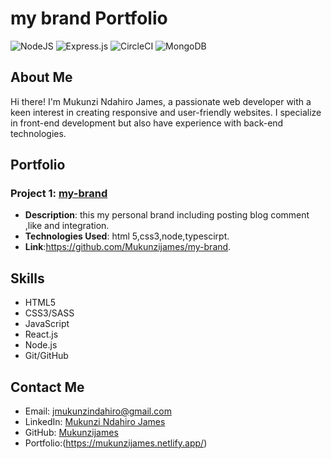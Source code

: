 # my brand Portfolio


![NodeJS](https://img.shields.io/badge/node.js-6DA55F?style=for-the-badge&logo=node.js&logoColor=white) ![Express.js](https://img.shields.io/badge/express.js-%23404d59.svg?style=for-the-badge&logo=express&logoColor=%2361DAFB) ![CircleCI](https://img.shields.io/badge/circle%20ci-%23161616.svg?style=for-the-badge&logo=circleci&logoColor=white)
 ![MongoDB](https://img.shields.io/badge/MongoDB-%234ea94b.svg?style=for-the-badge&logo=mongodb&logoColor=white) 

## About Me

Hi there! I'm Mukunzi Ndahiro James, a passionate web developer with a keen interest in creating responsive and user-friendly websites. I specialize in front-end development but also have experience with back-end technologies.

## Portfolio

### Project 1: [my-brand](https://mukunzijames.netlify.app/)


- **Description**: this my personal brand  including posting blog comment ,like and integration.
- **Technologies Used**: html 5,css3,node,typescirpt.
- **Link**:https://github.com/Mukunzijames/my-brand.


## Skills

- HTML5
- CSS3/SASS
- JavaScript
- React.js
- Node.js
- Git/GitHub

## Contact Me

- Email: [jmukunzindahiro@gmail.com](mailto:jmukunzindahiro@gmail.com)
- LinkedIn: [Mukunzi Ndahiro James](https://www.linkedin.com/in/mukunzi-ndahiro-james-1b96a5292/)
- GitHub: [Mukunzijames](https://github.com/Mukunzijames)
- Portfolio:(https://mukunzijames.netlify.app/)
